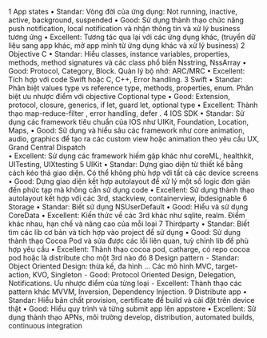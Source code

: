 1	App states
	•	Standar: Vòng đời của ứng dụng: Not running, inactive, active, background, suspended
	•	Good: Sử dụng thành thạo chức năng push notification, local notification và nhận thông tin và xử lý business tương ứng
	•	Excellent: Tương tác qua lại với các ứng dụng khác, (truyền dữ liệu sang app khác, mở app mình từ ứng dụng khác và xử lý business)
2	Objective C 
	•	Standar: Hiểu classes, instance variables, properties, methods, method signatures và các class phổ biến Nsstring, NssArray
	•	Good: Protocol, Category, Block. Quản lý bộ nhớ: ARC/MRC
	•	Excellent: Tích hợp với code Swift hoặc C, C++, Error handling.
3 Swift
	•	Standar: Phân biệt values type vs reference type, methods, properties, enum.  Phân biệt ưu nhược điểm với objective Coptional type
	•	Good: Extension, protocol, closure, generics, if let, guard let, optional type 
	•	Excellent: Thành thạo map-reduce-filter , error handling, defer .
4 IOS SDK 
	•	Standar: Sử dụng các framework tiêu chuẩn của IOS như UIKit, Foundation, Location, Maps, 
	•	Good: Sử dụng và hiểu sâu các framework như core animation, audio, graphics để tạo ra các custom view hoặc animation theo yêu cầu UX, Grand Central Dispatch  
	•	Excellent: Sử dụng các framework hiếm gặp khác như coreML, healthkit, UITesting, UIXtesting 
5 UIKit 
	•	Standar: Dựng giao diện từ thiết kế bằng cách kéo thả giao diện. Có thể không phù hợp với tất cả các device screens
	•	Good: Dựng giao diện kết hợp autolayout để xử lý một số logic đơn giản đến phức tạp mà không cần sử dụng code
	•	Excellent: Sử dụng thành thạo autolayout kết hợp với các 3rd, stackview, containerview, ibdesignable 
6 Storage
	•	Standar: Biết sử dụng NSUserDefault
	•	Good: Hiểu và sử dụng CoreData
	•	Excellent: Kiến thức về các 3rd khác như sqlite, realm. Điểm khác nhau, hạn chế và nâng cao của mỗi loại 
7 Thirdparty
	•	Standar: Biết tìm các lib cơ bản và tích hợp vào project để sử dụng
	•	Good: Sử dụng thành thạo Cocoa Pod và sửa được các lỗi liên quan, tuỳ chỉnh lib để phù hợp yêu cầu
	•	Excellent: Thành thạo cocoa pod, catharge, có repo cocoa pod hoặc là distribute cho một 3rd nào đó
8 Design pattern
	⁃	Standar: Object Oriented Design: thừa kế, đa hình … Các mô hình MVC, target-action, KVO, Singleton
	⁃	Good: Protocol Oriented Design, Delegation,  Notifications. Ưu nhược điểm của từng loại
	⁃	Excellent: Thành thạo các pattern khác MVVM, Inversion, Dependency Injection. 
9 Distribute app
	•	Standar: Hiểu bản chất provision, certificate để build và cài đặt trên device thật
	•	Good: Hiểu quy trình và từng submit app lên appstore 
	•	Excellent: Sử dụng thành thạo APNs, môi trường develop, distribution, automated builds, continuous integration


